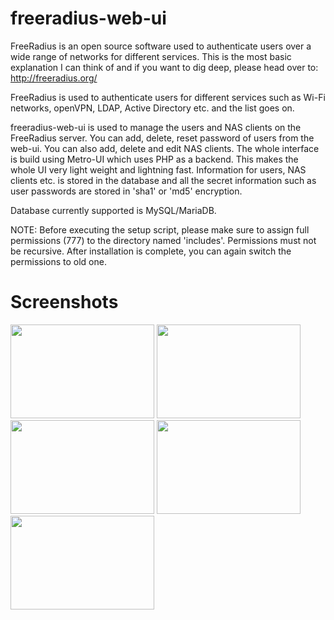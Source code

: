 # freeradius-web-ui
FreeRadius is an open source software used to authenticate users over a wide range of networks for different services. This is the most basic explanation I can think of and if you want to dig deep, please head over to:
http://freeradius.org/

FreeRadius is used to authenticate users for different services such as Wi-Fi networks, openVPN, LDAP, Active Directory etc. and the list goes on.

freeradius-web-ui is used to manage the users and NAS clients on the FreeRadius server. You can add, delete, reset password of users from the web-ui. You can also add, delete and edit NAS clients. The whole interface is build using Metro-UI which uses PHP as a backend. This makes the whole UI very light weight and lightning fast. Information for users, NAS clients etc. is stored in the database and all the secret information such as user passwords are stored in 'sha1' or 'md5' encryption.

Database currently supported is MySQL/MariaDB.

NOTE: Before executing the setup script, please make sure to assign full permissions (777) to the directory named 'includes'. Permissions must not be recursive. After installation is complete, you can again switch the permissions to old one.

# Screenshots
<img src="http://a.pomf.se/obztag.png" width="230" height="150"/>
<img src="http://a.pomf.se/jafusp.png" width="230" height="150"/>
<img src="http://a.pomf.se/edqmpl.png" width="230" height="150"/>
<img src="http://a.pomf.se/kjbprz.png" width="230" height="150"/>
<img src="http://a.pomf.se/uzvvwj.png" width="230" height="150"/>
